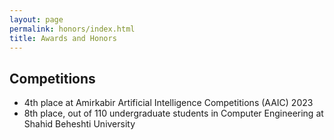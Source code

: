 ```yaml
---
layout: page
permalink: honors/index.html
title: Awards and Honors
---
```


## Competitions

- 4th place at Amirkabir Artificial Intelligence Competitions (AAIC) 2023
- 8th place, out of 110 undergraduate students in Computer Engineering at Shahid Beheshti University
